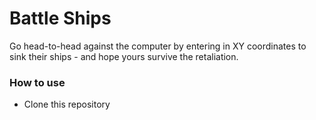 # Battle Ships

Go head-to-head against the computer by entering in XY coordinates to sink their ships - and hope yours survive the retaliation.

### How to use

- Clone this repository